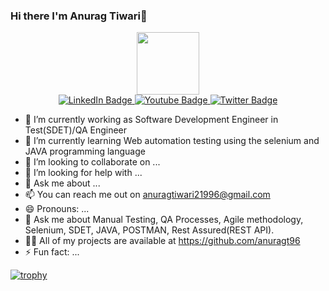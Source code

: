 
  ### Hi there I'm Anurag Tiwari👋

<div id="header" align="center">
  <img src="https://media.giphy.com/media/v1.Y2lkPTc5MGI3NjExZjhjeWJzbWtjYTF5dHJqbDlhaHZyeng2cGt2aGI1ajdwbDFoaXYxeiZlcD12MV9pbnRlcm5hbF9naWZfYnlfaWQmY3Q9cw/1sMGC0XjA1Hk58wppo/giphy.gif" width="100"/>
</div>
<div id="badges" align="center">
  <a href="your-linkedin-URL">
    <img src="https://img.shields.io/badge/LinkedIn-blue?style=for-the-badge&logo=linkedin&logoColor=white" alt="LinkedIn Badge"/>
  </a>
  <a href="your-youtube-URL">
    <img src="https://img.shields.io/badge/YouTube-red?style=for-the-badge&logo=youtube&logoColor=white" alt="Youtube Badge"/>
  </a>
  <a href="your-twitter-URL">
    <img src="https://img.shields.io/badge/Twitter-blue?style=for-the-badge&logo=twitter&logoColor=white" alt="Twitter Badge"/>
  </a>
</div>
<img src="https://komarev.com/ghpvc/?username=anuragt96&style=flat-square&color=blue" alt=""/>

- 🔭 I’m currently working as Software Development Engineer in Test(SDET)/QA Engineer
- 🌱 I’m currently learning Web automation testing using the selenium and JAVA programming language
- 👯 I’m looking to collaborate on ...
- 🤔 I’m looking for help with ...
- 💬 Ask me about ...
- 📫 You can reach me out on anuragtiwari21996@gmail.com
- 😄 Pronouns: ...
- 💬 Ask me about Manual Testing, QA Processes, Agile methodology, Selenium, SDET, JAVA, POSTMAN, Rest Assured(REST API).
- 👨‍💻 All of my projects are available at https://github.com/anuragt96
- ⚡ Fun fact: ...





[![trophy](https://github-profile-trophy.vercel.app/?username=anuragt96)](https://github.com/ryo-ma/github-profile-trophy)


